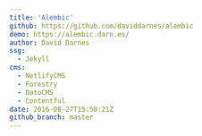 ```yaml
---
title: 'Alembic'
github: https://github.com/daviddarnes/alembic
demo: https://alembic.darn.es/
author: David Darnes
ssg:
  - Jekyll
cms:
  - NetlifyCMS
  - Forestry
  - DatoCMS
  - Contentful
date: 2016-08-27T15:50:21Z
github_branch: master
---
```

